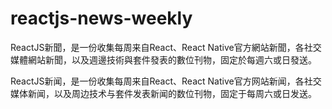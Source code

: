 # reactjs-news-weekly

ReactJS新聞，是一份收集每周来自React、React Native官方網站新聞，各社交媒體網站新聞，以及週邊技術與套件發表的數位刊物，固定於每週六或日發送。

ReactJS新闻，是一份收集每周来自React、React Native官方网站新闻，各社交媒体新闻，以及周边技术与套件发表新闻的数位刊物，固定于每周六或日发送。